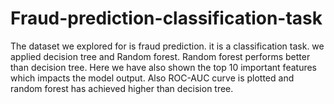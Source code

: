 # Fraud-prediction-classification-task
The dataset we explored for is fraud prediction. it is a classification task. we applied decision tree and Random forest. Random forest performs better than decision tree. Here we have also shown the top 10 important features which impacts the model output. Also ROC-AUC curve is plotted and random forest has achieved higher than decision tree.
